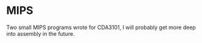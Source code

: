 # MIPS
Two small MIPS programs wrote for CDA3101, I will probably get more deep into assembly in the future.
